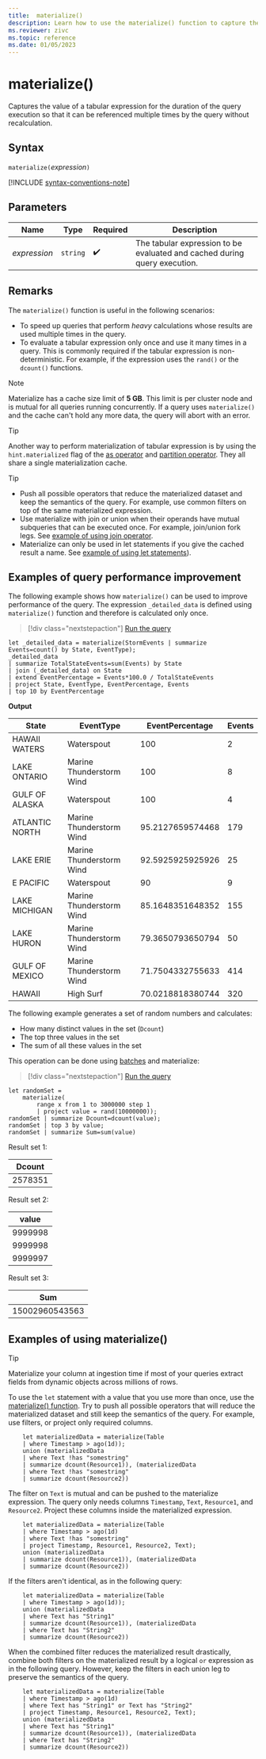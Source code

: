 ```yaml
---
title:  materialize()
description: Learn how to use the materialize() function to capture the value of a tabular expression for reuse.
ms.reviewer: zivc
ms.topic: reference
ms.date: 01/05/2023
---
```

# materialize()

Captures the value of a tabular expression for the duration of the query execution so that it can be referenced multiple times by the query without recalculation.

## Syntax

`materialize(`*expression*`)`

[!INCLUDE [syntax-conventions-note](../../includes/syntax-conventions-note.md)]

## Parameters

| Name | Type | Required | Description |
|--|--|--|--|
| *expression* | `string` |  :heavy_check_mark: | The tabular expression to be evaluated and cached during query execution.|

## Remarks

The `materialize()` function is useful in the following scenarios:

* To speed up queries that perform *heavy* calculations whose results are used multiple times in the query.
* To evaluate a tabular expression only once and use it many times in a query. This is commonly required if the tabular expression is non-deterministic. For example, if the expression uses the `rand()` or the `dcount()` functions.

> [!NOTE]
> Materialize has a cache size limit of **5 GB**. This limit is per cluster node and is mutual for all queries running concurrently. If a query uses `materialize()` and the cache can't hold any more data, the query will abort with an error.

>[!TIP]
> Another way to perform materialization of tabular expression is by using the `hint.materialized` flag
> of the [as operator](as-operator.md) and [partition operator](partition-operator.md). They all share a
> single materialization cache.

>[!TIP]
>
>* Push all possible operators that reduce the materialized dataset and keep the semantics of the query. For example, use common filters on top of the same materialized expression.
>* Use materialize with join or union when their operands have mutual subqueries that can be executed once. For example, join/union fork legs. See [example of using join operator](#examples-of-query-performance-improvement).
>* Materialize can only be used in let statements if you give the cached result a name. See [example of using let statements](#examples-of-using-materialize)).

## Examples of query performance improvement

The following example shows how `materialize()` can be used to improve performance of the query.
The expression `_detailed_data` is defined using `materialize()` function and therefore is calculated only once.

> [!div class="nextstepaction"]
> <a href="https://dataexplorer.azure.com/clusters/help/databases/Samples?query=H4sIAAAAAAAAA2WPwQqDMAyG74LvkGMdstXz8Lj7QO/S2TAqtZUaxxx7+FUrOPXU8iffl0QjQSWRhNIoKylIQA6tIHRKaPVBVpB17e2Fhnr4Qj+0rXA+hxDltR0MsQQeIxTksTQUyrHD5BpHW3Uc/RtKS0LP0OLyJRa+q29CGqsMsK0qAWvWDnwTGhlG39HV/hFP9JcE3Snj/Mzhchg5sZ2zDdZ0WD/d65Zghsh2kPFpy13TDxDFARZQAQAA" target="_blank">Run the query</a>

```kusto
let _detailed_data = materialize(StormEvents | summarize Events=count() by State, EventType);
_detailed_data
| summarize TotalStateEvents=sum(Events) by State
| join (_detailed_data) on State
| extend EventPercentage = Events*100.0 / TotalStateEvents
| project State, EventType, EventPercentage, Events
| top 10 by EventPercentage
```

**Output**

|State|EventType|EventPercentage|Events|
|---|---|---|---|
|HAWAII WATERS|Waterspout|100|2|
|LAKE ONTARIO|Marine Thunderstorm Wind|100|8|
|GULF OF ALASKA|Waterspout|100|4|
|ATLANTIC NORTH|Marine Thunderstorm Wind|95.2127659574468|179|
|LAKE ERIE|Marine Thunderstorm Wind|92.5925925925926|25|
|E PACIFIC|Waterspout|90|9|
|LAKE MICHIGAN|Marine Thunderstorm Wind|85.1648351648352|155|
|LAKE HURON|Marine Thunderstorm Wind|79.3650793650794|50|
|GULF OF MEXICO|Marine Thunderstorm Wind|71.7504332755633|414|
|HAWAII|High Surf|70.0218818380744|320|

The following example generates a set of random numbers and calculates:

* How many distinct values in the set (`Dcount`)
* The top three values in the set
* The sum of all these values in the set

This operation can be done using [batches](batches.md) and materialize:

> [!div class="nextstepaction"]
> <a href="https://dataexplorer.azure.com/clusters/help/databases/Samples?query=H4sIAAAAAAAAA3WNQQqDMBBF94J3+Mu4M7gs2fUGniDVabEkToiT0hYP32gKQqF/k5nw5n1HgmjnkX2fJ4O6Qo63QnGybnqTKj9bMncjPHGN7KEhjK7dg0UoQB/kihD5ToPgYV2i7N06lC542zSnujpaVyzJextzG84Dp1nMuD9qv/6FhQM6XF7F/dfUJ2/y9nV8ADNWwIPoAAAA" target="_blank">Run the query</a>

```kusto
let randomSet = 
    materialize(
        range x from 1 to 3000000 step 1
        | project value = rand(10000000));
randomSet | summarize Dcount=dcount(value);
randomSet | top 3 by value;
randomSet | summarize Sum=sum(value)
```

Result set 1:  

|Dcount|
|---|
|2578351|

Result set 2:

|value|
|---|
|9999998|
|9999998|
|9999997|

Result set 3:

|Sum|
|---|
|15002960543563|

## Examples of using materialize()

> [!TIP]
> Materialize your column at ingestion time if most of your queries extract fields from dynamic objects across millions of rows.

To use the `let` statement with a value that you use more than once, use the [materialize() function](./materialize-function.md). Try to push all possible operators that will reduce the materialized dataset and still keep the semantics of the query. For example, use filters, or project only required columns.

<!-- csl: https://help.kusto.windows.net/Samples -->
```kusto
    let materializedData = materialize(Table
    | where Timestamp > ago(1d));
    union (materializedData
    | where Text !has "somestring"
    | summarize dcount(Resource1)), (materializedData
    | where Text !has "somestring"
    | summarize dcount(Resource2))
```

The filter on `Text` is mutual and can be pushed to the materialize expression.
The query only needs columns `Timestamp`, `Text`, `Resource1`, and `Resource2`. Project these columns inside the materialized expression.

<!-- csl: https://help.kusto.windows.net/Samples -->
```kusto
    let materializedData = materialize(Table
    | where Timestamp > ago(1d)
    | where Text !has "somestring"
    | project Timestamp, Resource1, Resource2, Text);
    union (materializedData
    | summarize dcount(Resource1)), (materializedData
    | summarize dcount(Resource2))
```

If the filters aren't identical, as in the following query:  

<!-- csl: https://help.kusto.windows.net/Samples -->
```kusto
    let materializedData = materialize(Table
    | where Timestamp > ago(1d));
    union (materializedData
    | where Text has "String1"
    | summarize dcount(Resource1)), (materializedData
    | where Text has "String2"
    | summarize dcount(Resource2))
 ```

When the combined filter reduces the materialized result drastically, combine both filters on the materialized result by a logical `or` expression as in the following query. However, keep the filters in each union leg to preserve the semantics of the query.

<!-- csl: https://help.kusto.windows.net/Samples -->
```kusto
    let materializedData = materialize(Table
    | where Timestamp > ago(1d)
    | where Text has "String1" or Text has "String2"
    | project Timestamp, Resource1, Resource2, Text);
    union (materializedData
    | where Text has "String1"
    | summarize dcount(Resource1)), (materializedData
    | where Text has "String2"
    | summarize dcount(Resource2))
```
